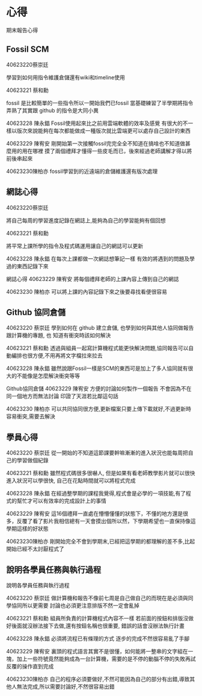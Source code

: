 心得
===

期末報告心得

Fossil SCM
---
40623220蔡崇廷

學習到如何用指令維護倉儲還有wiki和timeline使用

40623221 蔡和勳 

fossil 是比較簡單的一些指令所以一開始我們已fossil 當基礎練習了半學期將指令弄熟了其實跟 github 的指令是大同小異

40623228  陳永錩
Fossil使用起來比之前用雲端軟體的效率及感覺 有很大的不一樣以版次來說能夠在每次都能做成一種版次就比雲端更可以處存自己設計的東西

40623229 陳宥安
 剛開始第一次接觸fossil完完全全不知道在搞啥也不知道做甚麼用的用在哪裡
 摸了兩個禮拜才懂得一些皮毛而已，後來經過老師講解才得以將前後串起來
 
40623230陳柏亦
fossil學習到的近遠端的倉儲維護還有版次處理

網誌心得
---
40623220蔡崇廷

將自己每周的學習進度記錄在網誌上,能夠為自己的學習能夠有個回想

40623221 蔡和勳

將平常上課所學的指令及程式碼運用讓自己的網誌可以更新

40623228  陳永錩
在每次上課都做一次網誌想筆記一樣 有效的將遇到的問題及學過的東西記錄下來

網誌心得
 40623229 陳宥安
 將每個禮拜老師的上課內容上傳到自己的網誌

40623230 陳柏亦
可以將上課的內容記錄下來之後要尋找看便很容易

Github 協同倉儲
---
40623220 蔡崇廷
學到如何在 github 建立倉儲, 也學到如何與其他人協同做報告跟計算機的專題, 也
知道有衝突時該如何解決

40623221  蔡和勳
透過與組員一起寫計算機程式能更快解決問題,協同報告可以自動編排也很方便,不用再將文字檔拉來拉去

40623228  陳永錩
雖然說跟Fossil一樣是SCM的東西可是加上了多人協同就有很大的不能像是怎麼解決衝突等等

Github協同倉儲
 40623229 陳宥安
 方便的討論如何製作一個報告 不會因為不在同一個地方而無法討論
 印證了天涯若比鄰這句話

40623230 陳柏亦
可以共同協同很方便,更新檔案只要上傳下載就好,不過更新時容易衝突,需要去解決

學員心得
---
40623220 蔡崇廷
從一開始的不知道這節課要幹嘛漸漸的進入狀況也能每周把自己的學習做個紀錄

40623221  蔡和勳
雖然程式碼很多很嚇人,
但是如果有看老師教學影片就可以很快進入狀況可以學很快,
自己在花點時間就可以將程式完成

40623228  陳永錩
在經過整學期的課程我覺得,程式會是必學的一項技能,有了程式的幫忙才可以有效率的完成設計上的事情

 40623229 陳宥安
 這16個禮拜一直處在懵懵懂懂的狀態下，不懂的地方還是很多，反覆了看了影片我相信總有一天會摸出個所以然，下學期希望也一直保持像這學期這樣的好狀態

40623230陳柏亦
剛開始完全不會到學期末,已經把這學期的都理解的差不多,比起開始已經不太討厭程式了

說明各學員任務與執行過程
--
說明各學員任務與執行過程

40623220 蔡崇廷
做計算機和報告不像前七周是自己做自己的而現在是必須與同學協同所以更需要
討論也必須更注意排版不然一定會亂掉

40623221  蔡和勳
組員所負責的計算機程式內容不一樣
若前面的按鈕和排版沒做好後面就沒辦法接下去做,還有按鈕名稱也很重要,
錯誤的話會沒辦法執行計畫

40623228  陳永錩
必須將流程已有條理的方式 逐步的完成不然很容易亂了手腳

40623229 陳宥安
  裏頭的程式語言其實不是很懂，如何能將一整串的文字組在一塊，加上一些符號竟然能夠成為一台計算機，需要的是不停的動腦不停的失敗再試反覆的操作直到完成

40623230陳柏亦
自己的程序必須要做好,不然可能因為自己的部分有出錯,導致其他人無法完成,所以需要討論好,不然很容易出錯

